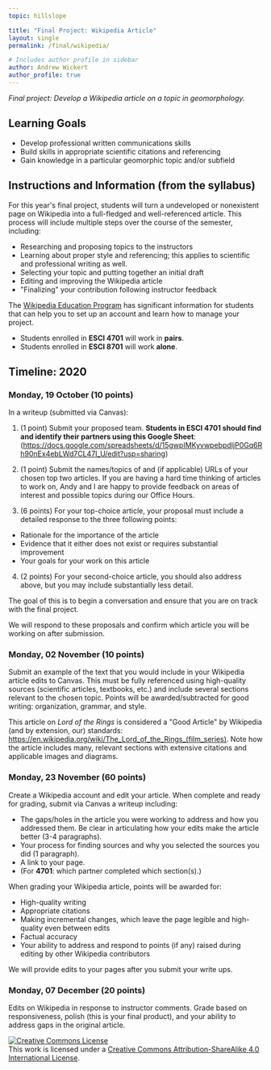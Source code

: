 ```yaml
---
topic: hillslope

title: "Final Project: Wikipedia Article"
layout: single
permalink: /final/wikipedia/

# Includes author profile in sidebar
author: Andrew Wickert
author_profile: true
---
```


*Final project: Develop a Wikipedia article on a topic in geomorphology.*

## Learning Goals

* Develop professional written communications skills
* Build skills in appropriate scientific citations and referencing
* Gain knowledge in a particular geomorphic topic and/or subfield


## Instructions and Information (from the syllabus)

For this year's final project, students will turn a undeveloped or nonexistent page on Wikipedia into a full-fledged and well-referenced article. This process will include multiple steps over the course of the semester, including:

* Researching and proposing topics to the instructors
* Learning about proper style and referencing; this applies to scientific and professional writing as well.
* Selecting your topic and putting together an initial draft
* Editing and improving the Wikipedia article
* "Finalizing" your contribution following instructor feedback

The [Wikipedia Education Program](https://en.wikipedia.org/wiki/Wikipedia:Education_program/Students) has significant information for students that can help you to set up an account and learn how to manage your project.

* Students enrolled in **ESCI 4701** will work in **pairs**.
* Students enrolled in **ESCI 8701** will work **alone**.

## Timeline: 2020

### Monday, 19 October (10 points)
In a writeup (submitted via Canvas):

1. (1 point) Submit your proposed team. **Students in ESCI 4701 should find and identify their partners using this Google Sheet**: (https://docs.google.com/spreadsheets/d/15gwpIMKyvwpebpdIjP0Gq6Rh90nEx4ebLWd7CL47I_U/edit?usp=sharing)

2. (1 point) Submit the names/topics of and (if applicable) URLs of your chosen top two articles. If you are having a hard time thinking of articles to work on, Andy and I are happy to provide feedback on areas of interest and possible topics during our Office Hours.

3. (6 points) For your top-choice article, your proposal must include a detailed response to the three following points:
  * Rationale for the importance of the article
  * Evidence that it either does not exist or requires substantial improvement
  * Your goals for your work on this article

4. (2 points) For your second-choice article, you should also address above, but you may include substantially less detail.

The goal of this is to begin a conversation and ensure that you are on track with the final project.

We will respond to these proposals and confirm which article you will be working on after submission.

### Monday, 02 November (10 points)

Submit an example of the text that you would include in your Wikipedia article edits to Canvas. This must be fully referenced using high-quality sources (scientific articles, textbooks, etc.) and include several sections relevant to the chosen topic. Points will be awarded/subtracted for good writing: organization, grammar, and style.

This article on *Lord of the Rings* is considered a "Good Article" by Wikipedia (and by extension, our) standards: https://en.wikipedia.org/wiki/The_Lord_of_the_Rings_(film_series). Note how the article includes many, relevant sections with extensive citations and applicable images and diagrams.

### Monday, 23 November (60 points)

Create a Wikipedia account and edit your article. When complete and ready for grading, submit via Canvas a writeup including:
* The gaps/holes in the article you were working to address and how you addressed them. Be clear in articulating how your edits make the article better (3-4 paragraphs).
* Your process for finding sources and why you selected the sources you did (1 paragraph).
* A link to your page.
* (For **4701**: which partner completed which section(s).)

When grading your Wikipedia article, points will be awarded for:
* High-quality writing
* Appropriate citations
* Making incremental changes, which leave the page legible and high-quality even between edits
* Factual accuracy
* Your ability to address and respond to points (if any) raised during editing by other Wikipedia contributors

We will provide edits to your pages after you submit your write ups.

### Monday, 07 December (20 points)

Edits on Wikipedia in response to instructor comments. Grade based on responsiveness, polish (this is your final product), and your ability to address  gaps in the original article.


<a rel="license" href="http://creativecommons.org/licenses/by-sa/4.0/"><img alt="Creative Commons License" style="border-width:0" src="https://i.creativecommons.org/l/by-sa/4.0/88x31.png" /></a><br />This work is licensed under a <a rel="license" href="http://creativecommons.org/licenses/by-sa/4.0/">Creative Commons Attribution-ShareAlike 4.0 International License</a>.
